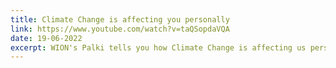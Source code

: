 ```yaml
---
title: Climate Change is affecting you personally
link: https://www.youtube.com/watch?v=taQSopdaVQA
date: 19-06-2022
excerpt: WION's Palki tells you how Climate Change is affecting us personally in ways we don't realise.
---
```

